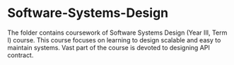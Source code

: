 # Software-Systems-Design
The folder contains coursework of Software Systems Design (Year III, Term I) course. This course focuses on learning to design scalable and easy to maintain systems. Vast part of the course is devoted to designing API contract.
